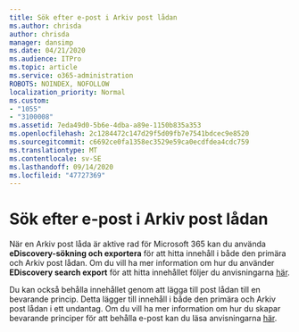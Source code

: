 ```yaml
---
title: Sök efter e-post i Arkiv post lådan
ms.author: chrisda
author: chrisda
manager: dansimp
ms.date: 04/21/2020
ms.audience: ITPro
ms.topic: article
ms.service: o365-administration
ROBOTS: NOINDEX, NOFOLLOW
localization_priority: Normal
ms.custom:
- "1055"
- "3100008"
ms.assetid: 7eda49d0-5b6e-4dba-a89e-1150b835a353
ms.openlocfilehash: 2c1284472c147d29f5d09fb7e7541bdcec9e8520
ms.sourcegitcommit: c6692ce0fa1358ec3529e59ca0ecdfdea4cdc759
ms.translationtype: MT
ms.contentlocale: sv-SE
ms.lasthandoff: 09/14/2020
ms.locfileid: "47727369"
---
```

# <a name="search-for-email-in-the-archive-mailbox"></a>Sök efter e-post i Arkiv post lådan

När en Arkiv post låda är aktive rad för Microsoft 365 kan du använda **eDiscovery-sökning och exportera** för att hitta innehåll i både den primära och Arkiv post lådan. Om du vill ha mer information om hur du använder **EDiscovery search export** för att hitta innehållet följer du anvisningarna [här](https://docs.microsoft.com/microsoft-365/compliance/export-search-results).
  
Du kan också behålla innehållet genom att lägga till post lådan till en bevarande princip. Detta lägger till innehåll i både den primära och Arkiv post lådan i ett undantag. Om du vill ha mer information om hur du skapar bevarande principer för att behålla e-post kan du läsa anvisningarna [här](https://docs.microsoft.com/microsoft-365/compliance/retention-policies).
  